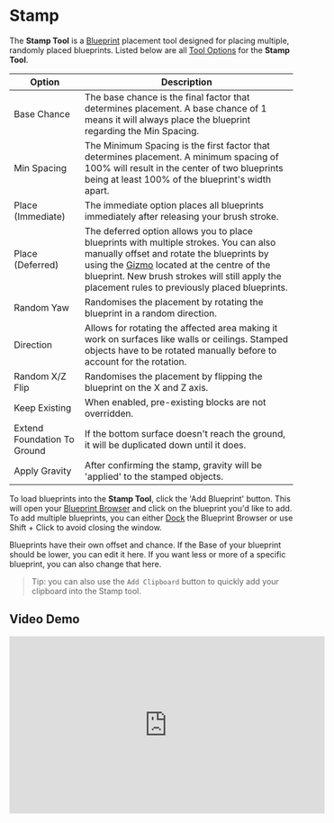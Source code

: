 # Stamp

The **Stamp Tool** is a [Blueprint](/editor/windows/blueprints.md) placement tool designed for placing multiple, randomly placed blueprints. Listed below are all [Tool Options](/editor/windows/tooloptions.md) for the **Stamp Tool**.

| Option                      | Description                                                                                                                                                                                                                                                                                                    |
| --------------------------- | -------------------------------------------------------------------------------------------------------------------------------------------------------------------------------------------------------------------------------------------------------------------------------------------------------------- |
| Base Chance                 | The base chance is the final factor that determines placement. A base chance of 1 means it will always place the blueprint regarding the Min Spacing.                                                                                                                                                          |
| Min Spacing                 | The Minimum Spacing is the first factor that determines placement. A minimum spacing of 100% will result in the center of two blueprints being at least 100% of the blueprint's width apart.                                                                                                                                        |
| Place (Immediate)           | The immediate option places all blueprints immediately after releasing your brush stroke.                                                                                                                                                                                                                      |
| Place (Deferred)            | The deferred option allows you to place blueprints with multiple strokes. You can also manually offset and rotate the blueprints by using the [Gizmo](/editor/gizmos.md) located at the centre of the blueprint. New brush strokes will still apply the placement rules to previously placed blueprints.       |
| Random Yaw                  | Randomises the placement by rotating the blueprint in a random direction.                                                                                                                                                                                                                                      |
|Direction|Allows for rotating the affected area making it work on surfaces like walls or ceilings. Stamped objects have to be rotated manually before to account for the rotation.|
| Random X/Z Flip             | Randomises the placement by flipping the blueprint on the X and Z axis.                                                                                                                                                                                                                                        |
| Keep Existing               | When enabled, pre-existing blocks are not overridden.                                                                                                                                                                                                                                                          |
| Extend Foundation To Ground | If the bottom surface doesn't reach the ground, it will be duplicated down until it does.                                                                                                                                                                                                                      |
|Apply Gravity|After confirming the stamp, gravity will be 'applied' to the stamped objects.|

To load blueprints into the **Stamp Tool**, click the 'Add Blueprint' button. This will open your [Blueprint Browser](/editor/windows/blueprints.md#Blueprint_Browser) and click on the blueprint you'd like to add. To add multiple blueprints, you can either [Dock](/editor/windows/intro.md#Docking) the Blueprint Browser or use Shift + Click to avoid closing the window.

Blueprints have their own offset and chance. If the Base of your blueprint should be lower, you can edit it here. If you want less or more of a specific blueprint, you can also change that here. 

> Tip: you can also use the `Add Clipboard` button to quickly add your clipboard into the Stamp tool. 

## Video Demo

<iframe width="560" height="315" src="https://www.youtube.com/embed/Vf4urSRSkdw?si=BQsjUDd7ZMWs4oNV" title="YouTube video player" frameborder="0" allow="accelerometer; autoplay; clipboard-write; encrypted-media; gyroscope; picture-in-picture; web-share" referrerpolicy="strict-origin-when-cross-origin" allowfullscreen></iframe>